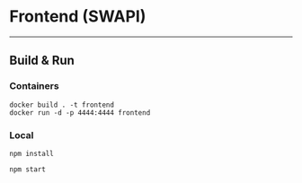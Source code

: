 # Frontend (SWAPI)

---
## Build & Run

### Containers

```
docker build . -t frontend
docker run -d -p 4444:4444 frontend
```
### Local 

```
npm install

npm start

```

